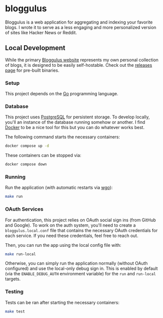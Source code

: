 # bloggulus

Bloggulus is a web application for aggregating and indexing your favorite blogs.
I wrote it to serve as a less engaging and more personalized version of sites like Hacker News or Reddit.

## Local Development

While the primary [Bloggulus website](https://bloggulus.com) represents my own personal collection of blogs, it is designed to be easily self-hostable.
Check out the [releases page](https://github.com/theandrew168/bloggulus/releases) for pre-built binaries.

### Setup

This project depends on the [Go](https://golang.org/dl/) programming language.

### Database

This project uses [PostgreSQL](https://www.postgresql.org/) for persistent storage.
To develop locally, you'll an instance of the database running somehow or another.
I find [Docker](https://www.docker.com/) to be a nice tool for this but you can do whatever works best.

The following command starts the necessary containers:

```bash
docker compose up -d
```

These containers can be stopped via:

```bash
docker compose down
```

### Running

Run the application (with automatic restarts via [wgo](https://github.com/bokwoon95/wgo)):

```bash
make run
```

### OAuth Services

For authentication, this project relies on OAuth social sign ins (from GitHub and Google).
To work on the auth system, you'll need to create a `bloggulus.local.conf` file that contains the necessary OAuth credentials for each service.
If you need these credentials, feel free to reach out.

Then, you can run the app using the local config file with:

```bash
make run-local
```

Otherwise, you can simply run the application normally (without OAuth configured) and use the local-only debug sign in.
This is enabled by default (via the `ENABLE_DEBUG_AUTH` environment variable) for the `run` and `run-local` targets.

### Testing

Tests can be ran after starting the necessary containers:

```bash
make test
```
